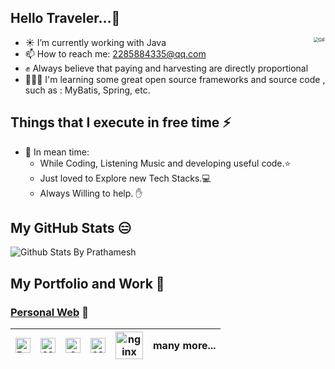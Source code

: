 <h2>Hello Traveler...🚶</h2>

<img align="right" alt="GIF" src="https://media.giphy.com/media/iIqmM5tTjmpOB9mpbn/giphy.gif" style="zoom:50%;" />

- ☀️ I’m currently working with Java
- 📫 How to reach me: [2285884335@qq.com](mailto:2285884335@qq.com)
- ✊ Always believe that paying and harvesting are directly proportional
- 👨🏻‍💻 I'm learning some great open source frameworks and source code , such as : MyBatis, Spring, etc.

## Things that I execute in free time ⚡ 
  - 🌱 In mean time:
    - While Coding, Listening Music and developing useful code.⭐️
    - Just loved to Explore new Tech Stacks.💻
    - Always Willing to help. ✋ 


## My GitHub Stats 😑

  ![Github Stats By Prathamesh](https://github-readme-stats.vercel.app/api?username=JavaHackSen&show_icons=true&title_color=fff&icon_color=79ff97&text_color=9f9f9f&bg_color=151515)  

## My Portfolio and Work 👀 
### [Personal Web](http://suremotoo.site/) 👦 

| [<img src="https://avatars3.githubusercontent.com/u/1529926?s=200&v=4" alt="Redis logo" width="24">](https://redis.io/) |[<img src="https://labs.mysql.com/common/logos/mysql-logo.svg?v2" alt="MySQL logo" width="24">](https://www.mysql.com/) | [<img src="https://avatars0.githubusercontent.com/u/317776?s=200&v=4" alt="Spring logo" width="24">](https://spring.io/) | [<img src="https://avatars2.githubusercontent.com/u/1483254?s=200&v=4" alt="MyBatis logo" width="24">](http://www.mybatis.org/)| [<img src="http://nginx.org/nginx.png" alt="nginx logo" width="44">](http://nginx.org/)| many more...
|---|---|---|---|---|---|

